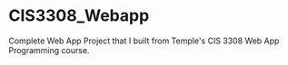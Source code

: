 # CIS3308_Webapp
Complete Web App Project that I built from Temple's CIS 3308 Web App Programming course.

